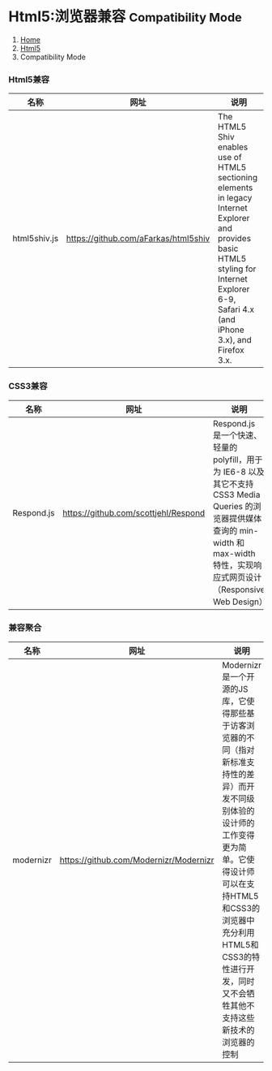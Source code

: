 # <span class="fa fa-html5" aria-hidden="true"></span> Html5:浏览器兼容 <small>Compatibility Mode</small>

<ol class="breadcrumb"><li><a href="/">Home</a></li><li><a href="/client/html5/overview.md">Html5</a></li><li class="active">Compatibility Mode</li></ol>

### Html5兼容
|名称|网址|说明|
|------|------|------|
|html5shiv.js|https://github.com/aFarkas/html5shiv|The HTML5 Shiv enables use of HTML5 sectioning elements in legacy Internet Explorer and provides basic HTML5 styling for Internet Explorer 6-9, Safari 4.x (and iPhone 3.x), and Firefox 3.x.|

### CSS3兼容
|名称|网址|说明|
|------|------|------|
|Respond.js|https://github.com/scottjehl/Respond|Respond.js 是一个快速、轻量的 polyfill，用于为 IE6-8 以及其它不支持 CSS3 Media Queries 的浏览器提供媒体查询的 min-width 和 max-width 特性，实现响应式网页设计（Responsive Web Design）|

### 兼容聚合
|名称|网址|说明|
|------|------|------|
|modernizr|https://github.com/Modernizr/Modernizr|Modernizr是一个开源的JS库，它使得那些基于访客浏览器的不同（指对新标准支持性的差异）而开发不同级别体验的设计师的工作变得更为简单。它使得设计师可以在支持HTML5和CSS3的浏览器中充分利用HTML5和CSS3的特性进行开发，同时又不会牺牲其他不支持这些新技术的浏览器的控制|


